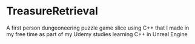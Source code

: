 # TreasureRetrieval
A first person dungeoneering puzzle game slice using C++ that I made in my free time as part of my Udemy studies learning C++ in Unreal Engine
